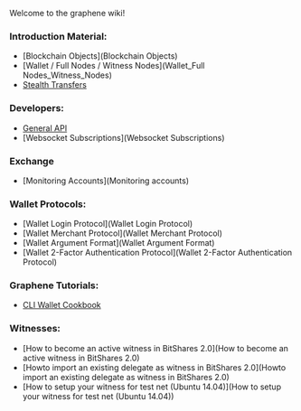 Welcome to the graphene wiki!

### Introduction Material:

* [Blockchain Objects](Blockchain Objects)
* [Wallet / Full Nodes / Witness Nodes](Wallet_Full Nodes_Witness_Nodes)
* [Stealth Transfers](StealthTransfers)

### Developers:

* [General API](API)
* [Websocket Subscriptions](Websocket Subscriptions)

### Exchange

* [Monitoring Accounts](Monitoring accounts)

### Wallet Protocols:

* [Wallet Login Protocol](Wallet Login Protocol)
* [Wallet Merchant Protocol](Wallet Merchant Protocol)
* [Wallet Argument Format](Wallet Argument Format)
* [Wallet 2-Factor Authentication Protocol](Wallet 2-Factor Authentication Protocol)

### Graphene Tutorials:

* [CLI Wallet Cookbook](https://github.com/cryptonomex/graphene/wiki/CLI-Wallet-Cookbook)

### Witnesses:

* [How to become an active witness in BitShares 2.0](How to become an active witness in BitShares 2.0)
* [Howto import an existing delegate as witness in BitShares 2.0](Howto import an existing delegate as witness in BitShares 2.0)
* [How to setup your witness for test net (Ubuntu 14.04)](How to setup your witness for test net (Ubuntu 14.04))